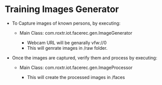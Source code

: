 Training Images Generator
========================

- To Capture images of known persons, by executing: 
  - Main Class: com.roxtr.iot.facerec.gen.ImageGenerator <webcamURL> <targetImgsDir>
    - Webcam URL will be genarally vfw://0
    - This will genrate images in <targetImgsDir>/raw folder.
    
- Once the images are captured, verify them and process by executing: 
  - Main Class: com.roxtr.iot.facerec.gen.ImageProcessor <targetImgsDir> 
    - This will create the processed images in <targetImgsDir>/faces 
